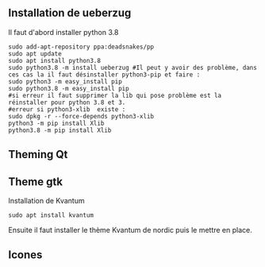 Installation de ueberzug
--

Il faut d'abord installer python 3.8
```
sudo add-apt-repository ppa:deadsnakes/pp
sudo apt update
sudo apt install python3.8
sudo python3.8 -m install ueberzug #Il peut y avoir des problème, dans ces cas la il faut désinstaller python3-pip et faire :
sudo python3 -m easy_install pip
sudo python3.8 -m easy_install pip
#si erreur il faut supprimer la lib qui pose problème est la réinstaller pour python 3.8 et 3.
#erreur si python3-xlib  existe :
sudo dpkg -r --force-depends python3-xlib
python3 -m pip install Xlib
python3.8 -m pip install Xlib
```

Theming Qt
--

Theme gtk
---

Installation de Kvantum 
```
sudo apt install kvantum
```

Ensuite il faut installer le thème Kvantum de nordic puis le mettre en place.


Icones
---


